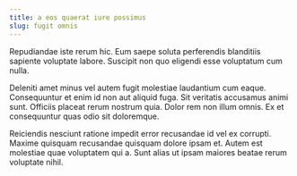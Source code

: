 ```yaml
---
title: a eos quaerat iure possimus
slug: fugit omnis
---
```


Repudiandae iste rerum hic. Eum saepe soluta perferendis blanditiis sapiente voluptate labore. Suscipit non quo eligendi esse voluptatum cum nulla.

Deleniti amet minus vel autem fugit molestiae laudantium cum eaque. Consequuntur et enim id non aut aliquid fuga. Sit veritatis accusamus animi sunt. Officiis placeat rerum nostrum quia. Dolor rem non illum omnis. Ex et consequuntur quas odio sit doloremque.

Reiciendis nesciunt ratione impedit error recusandae id vel ex corrupti. Maxime quisquam recusandae quisquam dolore ipsam et. Autem est molestiae quae voluptatem qui a. Sunt alias ut ipsam maiores beatae rerum voluptate nihil.

